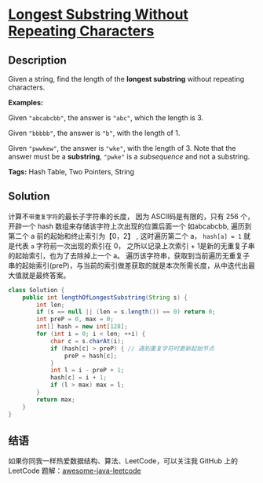 # [Longest Substring Without Repeating Characters][title]

## Description

Given a string, find the length of the **longest substring** without repeating characters.

**Examples:**

Given `"abcabcbb"`, the answer is `"abc"`, which the length is 3.

Given `"bbbbb"`, the answer is `"b"`, with the length of 1.

Given `"pwwkew"`, the answer is `"wke"`, with the length of 3. Note that the answer must be a **substring**, `"pwke"` is a *subsequence* and not a substring.

**Tags:** Hash Table, Two Pointers, String


## Solution
计算不`带重复字符`的最长子字符串的长度，
因为 ASCII码是有限的，只有 256 个，开辟一个 hash 数组来存储该字符上次出现的位置后面一个
如abcabcbb, 遍历到第二个 a 前的起始和终止索引为【0，2】 , 这时遍历第二个 a， `hash[a] = 1` 就是代表 `a` 字符前一次出现的索引在 0，
之所以记录上次索引 + 1是新的无重复子串的起始索引，也为了去除掉上一个 a。
遍历该字符串，获取到当前遍历无重复子串的起始索引(preP)，与当前的索引做差获取的就是本次所需长度，从中迭代出最大值就是最终答案。

```java
class Solution {
    public int lengthOfLongestSubstring(String s) {
        int len;
        if (s == null || (len = s.length()) == 0) return 0;
        int preP = 0, max = 0;
        int[] hash = new int[128];
        for (int i = 0; i < len; ++i) {
            char c = s.charAt(i);
            if (hash[c] > preP) { // 遇到重复字符时更新起始节点
                preP = hash[c];
            }
            int l = i - preP + 1;
            hash[c] = i + 1;
            if (l > max) max = l;
        }
        return max;
    }
}
```


## 结语

如果你同我一样热爱数据结构、算法、LeetCode，可以关注我 GitHub 上的 LeetCode 题解：[awesome-java-leetcode][ajl]



[title]: https://leetcode.com/problems/longest-substring-without-repeating-characters
[ajl]: https://github.com/Blankj/awesome-java-leetcode
